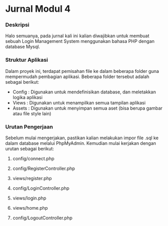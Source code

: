 # Jurnal Modul 4

### Deskripsi

Halo semuanya, pada jurnal kali ini kalian diwajibkan untuk membuat sebuah Login Management System menggunakan bahasa PHP dengan database Mysql.

### Struktur Aplikasi

Dalam proyek ini, terdapat pemisahan file ke dalam beberapa folder guna mempermudah pembagian aplikasi. Beberapa folder tersebut adalah sebagai berikut:
- Config : Digunakan untuk mendefinisikan database, dan meletakkan logika aplikasi
- Views  : Digunakan untuk menampilkan semua tampilan aplikasi
- Assets : Digunakan untuk menyimpan semua aset (bisa berupa gambar atau file style lain)

### Urutan Pengerjaan

Sebelum mulai mengerjakan, pastikan kalian melakukan impor file .sql ke dalam database melalui PhpMyAdmin. Kemudian mulai kerjakan dengan urutan sebagai berikut:
1. config/connect.php
2. config/RegisterController.php

3. views/register.php
4. config/LoginController.php
5. views/login.php
6. views/home.php
7. config/LogoutController.php

